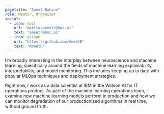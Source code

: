 ```yaml
---
pagetitle: "Ameet Rahane"
role: Mentor, Organizer
social:
  - icon: mail
    url: "mailto:ameetr@knc.ai"
    text: "ameetr@knc.ai"
  - icon: github
    url: "https://github.com/AmeetR"
    text: "AmeetR"
---
```


I’m broadly interesting in the interplay between neuroscience and machine learning, specifically around the fields of machine learning explainability, interpretability, and model monitoring. This includes keeping up to date with popular MLOps techniques and deployment strategies. 

Right now, I work as a data scientist at IBM in the Watson AI for IT operations product. As part of the machine learning operations team, I examine how machine learning models perform in production and how we can monitor degradation of our productionized algorithms in real time, without ground truth.